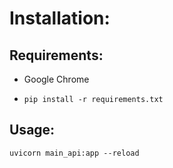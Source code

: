 # Installation:

## Requirements:

- Google Chrome

- ``pip install -r requirements.txt``

## Usage:

``uvicorn main_api:app --reload``
